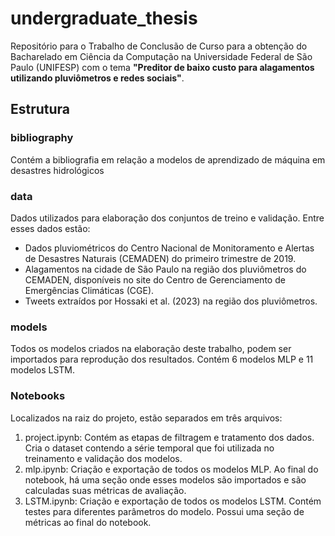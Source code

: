 # undergraduate_thesis

Repositório para o Trabalho de Conclusão de Curso para a obtenção do Bacharelado em Ciência da Computação na Universidade Federal de São Paulo (UNIFESP) com o tema **"Preditor de baixo custo para alagamentos utilizando pluviômetros e redes sociais"**.

## Estrutura
### bibliography
Contém a bibliografia em relação a modelos de aprendizado de máquina em desastres hidrológicos

### data
Dados utilizados para elaboração dos conjuntos de treino e validação. Entre esses dados estão:
- Dados pluviométricos do Centro Nacional de Monitoramento e Alertas de Desastres Naturais (CEMADEN) do primeiro trimestre de 2019.
- Alagamentos na cidade de São Paulo na região dos pluviômetros do CEMADEN, disponíveis no site do Centro de Gerenciamento de Emergências Climáticas (CGE).
- Tweets extraídos por Hossaki et al. (2023) na região dos pluviômetros.

### models
Todos os modelos criados na elaboração deste trabalho, podem ser importados para reprodução dos resultados. Contém 6 modelos MLP e 11 modelos LSTM.

### Notebooks
Localizados na raiz do projeto, estão separados em três arquivos:
1. project.ipynb: Contém as etapas de filtragem e tratamento dos dados. Cria o dataset contendo a série temporal que foi utilizada no treinamento e validação dos modelos.
2. mlp.ipynb: Criação e exportação de todos os modelos MLP. Ao final do notebook, há uma seção onde esses modelos são importados e são calculadas suas métricas de avaliação.
3. LSTM.ipynb: Criação e exportação de todos os modelos LSTM. Contém testes para diferentes parâmetros do modelo. Possui uma seção de métricas ao final do notebook.
